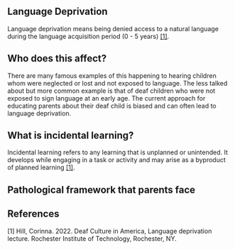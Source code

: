 ## Language Deprivation

Language deprivation means being denied access to a natural language during the language acquisition period (0 - 5 years) [[1]](#1). 

## Who does this affect?

There are many famous examples of this happening to hearing children whom were neglected or lost and not exposed to language. The less talked about but more common example is that of deaf children who were not exposed to sign language at an early age. The current approach for educating parents about their deaf child is biased and can often lead to language deprivation.

## What is incidental learning?
Incidental learning refers to any learning that is unplanned or unintended. It develops while engaging in a task or activity and may arise as a byproduct of planned learning [[1]](#1).

## Pathological framework that parents face

## References
<a id="1">[1]</a> 
Hill, Corinna. 2022. Deaf Culture in America, Language deprivation lecture. Rochester Institute of Technology, Rochester, NY.

<style>
  .footer {
    display: none;
  }
</style>